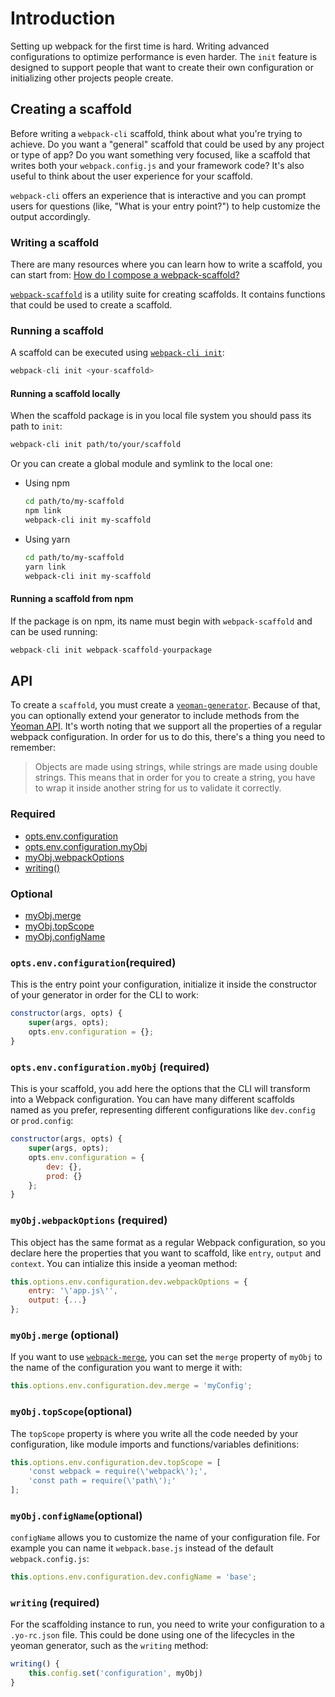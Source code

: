 # Introduction

Setting up webpack for the first time is hard. Writing advanced configurations to optimize performance is even harder. The `init` feature is designed to support people that want to create their own configuration or initializing other projects people create.

## Creating a scaffold

Before writing a `webpack-cli` scaffold, think about what you're trying to achieve. Do you want a "general" scaffold that could be used by any project or type of app? Do you want something very focused, like a scaffold that writes both your `webpack.config.js` and your framework code? It's also useful to think about the user experience for your scaffold.

`webpack-cli` offers an experience that is interactive and you can prompt users for questions (like, "What is your entry point?") to help customize the output accordingly.

### Writing a scaffold

There are many resources where you can learn how to write a scaffold, you can start from: [How do I compose a
webpack-scaffold?](https://github.com/evenstensberg/webpack-scaffold-demo)


[`webpack-scaffold`](./packages/webpack-scaffold) is a utility suite for creating scaffolds. It contains functions that could be used to create a scaffold.


### Running a scaffold

A scaffold can be executed using [`webpack-cli init`](./INIT.md): 

```js
webpack-cli init <your-scaffold>
```

#### Running a scaffold locally
When the scaffold package is in you local file system you should pass its path to `init`:

```bash
webpack-cli init path/to/your/scaffold
```

Or you can create a global module and symlink to the local one:

* Using npm

	```bash
	cd path/to/my-scaffold
	npm link
	webpack-cli init my-scaffold
	```

* Using yarn

	```bash
	cd path/to/my-scaffold
	yarn link
	webpack-cli init my-scaffold

#### Running a scaffold from npm

If the package is on npm, its name must begin with `webpack-scaffold` and can be used running:

```js
webpack-cli init webpack-scaffold-yourpackage
```


## API

To create a `scaffold`, you must create a [`yeoman-generator`](http://yeoman.io/authoring/). Because of that, you can optionally extend your generator to include methods from the [Yeoman API](http://yeoman.io/learning/). It's worth noting that we support all the properties of a regular webpack configuration. In order for us to do this, there's a thing you need to remember:

> Objects are made using strings, while strings are made using double strings. This means that in order for you to create a string, you have to wrap it inside another string for us to validate it correctly.

### Required
- [opts.env.configuration](#optsenvconfiguration-required)
- [opts.env.configuration.myObj](#optsenvconfigurationmyObj-required)
- [myObj.webpackOptions](#myObjwebpackOptions-required)
- [writing()](#writing()-required)
  
### Optional
- [myObj.merge](#myObjmerge-optional)
- [myObj.topScope](#myObjtopScope-optional)
- [myObj.configName](#myObjconfigName-optional)

### `opts.env.configuration`(required)

This is the entry point your configuration, initialize it inside the constructor of your generator in order for the CLI to work:

```js
constructor(args, opts) {
	super(args, opts);
	opts.env.configuration = {};
}
```
### `opts.env.configuration.myObj` (required)

This is your scaffold, you add here the options that the CLI will transform into a Webpack configuration. You can have many different scaffolds named as you prefer, representing different configurations like `dev.config` or `prod.config`:

```js
constructor(args, opts) {
	super(args, opts);
	opts.env.configuration = {
		dev: {},
		prod: {}
	};
}
```

### `myObj.webpackOptions` (required)

This object has the same format as a regular Webpack configuration, so you declare here the properties that you want to scaffold, like `entry`, `output` and `context`. You can intialize this inside a yeoman method:

```js
this.options.env.configuration.dev.webpackOptions = {
	entry: '\'app.js\'',
	output: {...}
};
```

### `myObj.merge` (optional)

If you want to use [`webpack-merge`](https://github.com/survivejs/webpack-merge), you can set the `merge` property of `myObj` to the name of the configuration you want to merge it with: 

```js
this.options.env.configuration.dev.merge = 'myConfig';
```

### `myObj.topScope`(optional)

The `topScope` property is where you write all the code needed by your configuration, like module imports and functions/variables definitions:

```js
this.options.env.configuration.dev.topScope = [
	'const webpack = require(\'webpack\');',
	'const path = require(\'path\');'
];
```

### `myObj.configName`(optional)

`configName` allows you to customize the name of your configuration file. For example you can name it `webpack.base.js` instead of the default `webpack.config.js`:

```js
this.options.env.configuration.dev.configName = 'base';
```

### `writing` (required)

For the scaffolding instance to run, you need to write your configuration to a `.yo-rc.json` file. This could be done using one of the lifecycles in the yeoman generator, such as the `writing` method:

```js
writing() {
	this.config.set('configuration', myObj)
}
```
